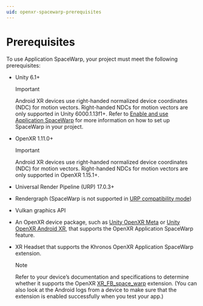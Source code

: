 ```yaml
---
uid: openxr-spacewarp-prerequisites
---
```


# Prerequisites

To use Application SpaceWarp, your project must meet the following prerequisites:

* Unity 6.1+

  > [!IMPORTANT]
  > Android XR devices use right-handed normalized device coordinates (NDC) for motion vectors.
  > Right-handed NDCs for motion vectors are only supported in Unity 6000.1.13f1+.
  > Refer to [Enable and use Application SpaceWarp](xref:openxr-spacewarp-workflow) for more information on how to set up SpaceWarp in your project.

* OpenXR 1.11.0+

  > [!IMPORTANT]
  > Android XR devices use right-handed normalized device coordinates (NDC) for motion vectors.
  > Right-handed NDCs for motion vectors are only supported in OpenXR 1.15.1+.

* Universal Render Pipeline (URP) 17.0.3+
* Rendergraph (SpaceWarp is not supported in [URP compatibility mode](xref:urp-compatibility-mode))
* Vulkan graphics API
* An OpenXR device package, such as [Unity OpenXR Meta](https://docs.unity3d.com/Packages/com.unity.xr.meta-openxr@latest) or [Unity OpenXR Android XR](https://docs.unity3d.com/Packages/com.unity.xr.androidxr-openxr@latest), that supports the OpenXR Application SpaceWarp feature.
* XR Headset that supports the Khronos OpenXR Application SpaceWarp extension.

  > [!NOTE]
  > Refer to your device’s documentation and specifications to determine whether it supports the OpenXR [XR\_FB\_space\_warp](https://registry.khronos.org/OpenXR/specs/1.0/html/xrspec.html#XR_FB_space_warp) extension. (You can also look at the Android logs from a device to make sure that the extension is enabled successfully when you test your app.)